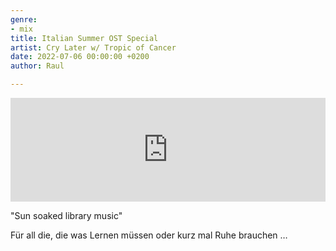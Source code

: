 ```yaml
---
genre:
- mix
title: Italian Summer OST Special
artist: Cry Later w/ Tropic of Cancer
date: 2022-07-06 00:00:00 +0200
author: Raul

---
```

<iframe width="100%" height="166" scrolling="no" frameborder="no" allow="autoplay" src="https://w.soundcloud.com/player/?url=https%3A//api.soundcloud.com/tracks/1298274121&color=%23544c34&auto_play=false&hide_related=false&show_comments=true&show_user=true&show_reposts=false&show_teaser=true"></iframe>

"Sun soaked library music"


Für all die, die was Lernen müssen oder kurz mal Ruhe brauchen …